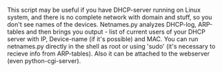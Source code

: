 
This script may be useful if you have DHCP-server running on Linux system, and there is no complete network with domain and stuff, so you don't see names of the devices.
Netnames.py analyzes DHCP-log, ARP-tables and then brings you output - list of current users of your DHCP server with IP, Device-name (if it's possible) and MAC.
You can run netnames.py directly in the shell as root or using 'sudo' (it's necessary to recieve info from ARP-tables). Also it can be attached to the webserver (even python-cgi-server).